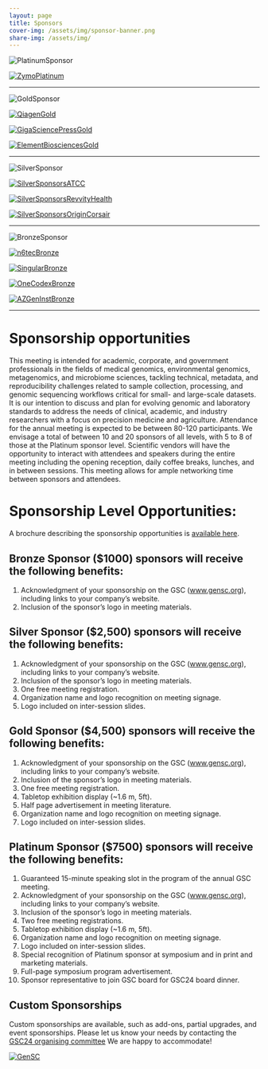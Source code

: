 ```yaml
---
layout: page
title: Sponsors
cover-img: /assets/img/sponsor-banner.png
share-img: /assets/img/
---
```



 ![PlatinumSponsor](./images/PlatinumSponsor-500.png)

[ ![ZymoPlatinum](./images/ZymoResearch-yellow-250.jpg) ](https://zymoresearch.eu/)

___

 ![GoldSponsor](./images/GoldSponsor-500.png)

[ ![QiagenGold](./images/qiagen-logo-250.jpg) ](https://www.qiagen.com/)

[ ![GigaSciencePressGold](./images/GSPress-250.jpg) ](https://www.gigasciencepress.org/)

[ ![ElementBiosciencesGold](./images/ElementBiosciences-logo-250.png) ](https://www.elementbiosciences.com/)

___

 ![SilverSponsor](./images/SilverSponsor-500.png) 

[ ![SilverSponsorsATCC](./images/ATCC_logo_v250.jpg) ](https://www.atcc.org/)

[ ![SilverSponsorsRevvityHealth](./images/revvity_logo-250.jpg) ](https://www.revvity.com/gb-en)

[ ![SilverSponsorsOriginCorsair](./images/corsair-250.jpg) ](https://www.OriginPC.com/)

___

 ![BronzeSponsor](./images/BronzeSponsor-500.png)

[ ![n6tecBronze](./images/n6tec-250.jpg) ](https://www.n6tec.com/)

[ ![SingularBronze](./images/SingularGenomics-250.jpg) ](https://singulargenomics.com/)

[ ![OneCodexBronze](./images/one_codex-250.jpg) ](https://www.onecodex.com/)

[ ![AZGenInstBronze](./images/AZGenInst-250.png) ](http://www.genome.arizona.edu/)

___

# Sponsorship opportunities

This meeting is intended for academic, corporate, and government professionals in the fields of medical genomics, environmental genomics, metagenomics, and microbiome sciences, tackling technical, metadata, and reproducibility challenges related to sample collection, processing, and genomic sequencing workflows critical for small- and large-scale datasets. It is our intention to discuss and plan for evolving genomic and laboratory standards to address the needs of clinical, academic, and industry researchers with a focus on precision medicine and agriculture. 
Attendance for the annual meeting is expected to be between 80-120 participants. We envisage a total of between 10 and 20 sponsors of all levels, with 5 to 8 of those at the Platinum sponsor level. 
Scientific vendors will have the opportunity to interact with attendees and speakers during the entire meeting including the opening reception, daily coffee breaks, lunches, and in between sessions. This meeting allows for ample networking time between sponsors and attendees. 



# Sponsorship Level Opportunities:
A brochure describing the sponsorship opportunities is [available here](https://genomicsstandardsconsortium.github.io/GSC24-Tucson/assets/GSC24-Tucson_Sponsorship_v6.pdf).

## Bronze Sponsor ($1000) sponsors will receive the following benefits:
1.	Acknowledgment of your sponsorship on the GSC (www.gensc.org), including links to your company’s website.
2.	Inclusion of the sponsor’s logo in meeting materials.

## Silver Sponsor ($2,500) sponsors will receive the following benefits:
1.	Acknowledgment of your sponsorship on the GSC (www.gensc.org), including links to your company’s website.
2.	Inclusion of the sponsor’s logo in meeting materials.
3.	One free meeting registration.
4.	Organization name and logo recognition on meeting signage.
5.	Logo included on inter-session slides.
	
## Gold Sponsor ($4,500) sponsors will receive the following benefits:
1.	Acknowledgment of your sponsorship on the GSC (www.gensc.org), including links to your company’s website.
2.	Inclusion of the sponsor’s logo in meeting materials.
3.	One free meeting registration.
4.	Tabletop exhibition display (~1.6 m, 5ft).
5.	Half page advertisement in meeting literature.
6.	Organization name and logo recognition on meeting signage.
7.	Logo included on inter-session slides.

## Platinum Sponsor ($7500) sponsors will receive the following benefits:
1.	Guaranteed 15-minute speaking slot in the program of the annual GSC meeting.
2.	Acknowledgment of your sponsorship on the GSC (www.gensc.org), including links to your company’s website.
3.	Inclusion of the sponsor’s logo in meeting materials.
4.	Two free meeting registrations.
5.	Tabletop exhibition display (~1.6 m, 5ft).
6.	Organization name and logo recognition on meeting signage.
7.	Logo included on inter-session slides.
8.	Special recognition of Platinum sponsor at symposium and in print and marketing materials.
9.	Full-page symposium program advertisement.
10.	Sponsor representative to join GSC board for GSC24 board dinner.

## Custom Sponsorships
Custom sponsorships are available, such as add-ons, partial upgrades, and event sponsorships. Please let us know your needs by contacting the <a href="mailto:gsc24-tuscon-organisers@googlegroups.com?subject=GSC24 Tucson sponsorship">GSC24 organising committee</a> We are happy to accommodate!



[ ![GenSC](../assets/img/gsc_logo_sml.png) ](https://www.gensc.org/)






